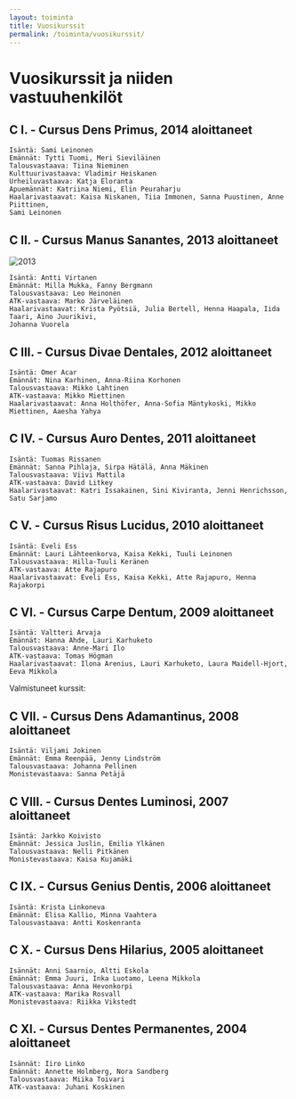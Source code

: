 ```yaml
---
layout: toiminta
title: Vuosikurssit
permalink: /toiminta/vuosikurssit/
---
```


# Vuosikurssit ja niiden vastuuhenkilöt

## C I. - Cursus Dens Primus, 2014 aloittaneet

    Isäntä: Sami Leinonen
    Emännät: Tytti Tuomi, Meri Sieviläinen
    Talousvastaava: Tiina Nieminen
    Kulttuurivastaava: Vladimir Heiskanen
    Urheiluvastaava: Katja Eloranta
    Apuemännät: Katriina Niemi, Elin Peuraharju
    Haalarivastaavat: Kaisa Niskanen, Tiia Immonen, Sanna Puustinen, Anne Piittinen,
    Sami Leinonen

## C II. - Cursus Manus Sanantes, 2013 aloittaneet

![2013](https://cloud.githubusercontent.com/assets/2604922/5423492/d6e1d23e-82c8-11e4-8c69-d6081515f0ec.jpg)

    Isäntä: Antti Virtanen
    Emännät: Milla Mukka, Fanny Bergmann
    Talousvastaava: Leo Heinonen
    ATK-vastaava: Marko Järveläinen
    Haalarivastaavat: Krista Pyötsiä, Julia Bertell, Henna Haapala, Iida Taari, Aino Juurikivi,
    Johanna Vuorela

## C III. - Cursus Divae Dentales, 2012 aloittaneet

    Isäntä: Ömer Acar
    Emännät: Nina Karhinen, Anna-Riina Korhonen
    Talousvastaava: Mikko Lahtinen
    ATK-vastaava: Mikko Miettinen
    Haalarivastaavat: Anna Holthöfer, Anna-Sofia Mäntykoski, Mikko Miettinen, Aaesha Yahya

## C IV. - Cursus Auro Dentes, 2011 aloittaneet

    Isäntä: Tuomas Rissanen
    Emännät: Sanna Pihlaja, Sirpa Hätälä, Anna Mäkinen
    Talousvastaava: Viivi Mattila
    ATK-vastaava: David Litkey
    Haalarivastaavat: Katri Issakainen, Sini Kiviranta, Jenni Henrichsson, Satu Sarjamo

## C V. - Cursus Risus Lucidus, 2010 aloittaneet

    Isäntä: Eveli Ess
    Emännät: Lauri Lähteenkorva, Kaisa Kekki, Tuuli Leinonen
    Talousvastaava: Hilla-Tuuli Keränen
    ATK-vastaava: Atte Rajapuro
    Haalarivastaavat: Eveli Ess, Kaisa Kekki, Atte Rajapuro, Henna Rajakorpi

## C VI. - Cursus Carpe Dentum, 2009 aloittaneet

    Isäntä: Valtteri Arvaja
    Emännät: Hanna Ahde, Lauri Karhuketo
    Talousvastaava: Anne-Mari Ilo
    ATK-vastaava: Tomas Högman
    Haalarivastaavat: Ilona Arenius, Lauri Karhuketo, Laura Maidell-Hjort, Eeva Mikkola

Valmistuneet kurssit:

## C VII. - Cursus Dens Adamantinus, 2008 aloittaneet

    Isäntä: Viljami Jokinen
    Emännät: Emma Reenpää, Jenny Lindström
    Talousvastaava: Johanna Pellinen
    Monistevastaava: Sanna Petäjä

## C VIII. - Cursus Dentes Luminosi, 2007 aloittaneet

    Isäntä: Jarkko Koivisto
    Emännät: Jessica Juslin, Emilia Ylkänen
    Talousvastaava: Nelli Pitkänen
    Monistevastaava: Kaisa Kujamäki

## C IX. - Cursus Genius Dentis, 2006 aloittaneet

    Isäntä: Krista Linkoneva
    Emännät: Elisa Kallio, Minna Vaahtera
    Talousvastaava: Antti Koskenranta

## C X. - Cursus Dens Hilarius, 2005 aloittaneet

    Isännät: Anni Saarnio, Altti Eskola
    Emännät: Emma Juuri, Inka Luotamo, Leena Mikkola
    Talousvastaava: Anna Hevonkorpi
    ATK-vastaava: Marika Rosvall
    Monistevastaava: Riikka Vikstedt

## C XI. - Cursus Dentes Permanentes, 2004 aloittaneet

    Isännät: Iiro Linko
    Emännät: Annette Holmberg, Nora Sandberg
    Talousvastaava: Miika Toivari
    ATK-vastaava: Juhani Koskinen
